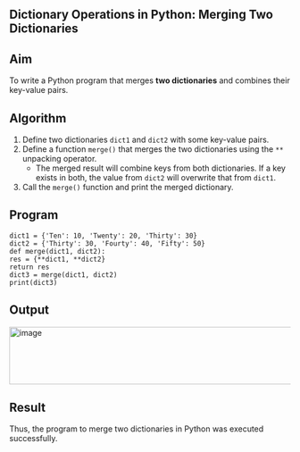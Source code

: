 ## Dictionary Operations in Python: Merging Two Dictionaries

## Aim
To write a Python program that merges **two dictionaries** and combines their key-value pairs.

## Algorithm
1. Define two dictionaries `dict1` and `dict2` with some key-value pairs.
2. Define a function `merge()` that merges the two dictionaries using the `**` unpacking operator.
   - The merged result will combine keys from both dictionaries. If a key exists in both, the value from `dict2` will overwrite that from `dict1`.
3. Call the `merge()` function and print the merged dictionary.

## Program
```
dict1 = {'Ten': 10, 'Twenty': 20, 'Thirty': 30}
dict2 = {'Thirty': 30, 'Fourty': 40, 'Fifty': 50}
def merge(dict1, dict2):
res = {**dict1, **dict2}
return res
dict3 = merge(dict1, dict2)
print(dict3)
```
## Output
<img width="821" height="103" alt="image" src="https://github.com/user-attachments/assets/3d7413a1-410c-429a-a522-90b22f0eacc1" />

## Result
Thus, the program to merge two dictionaries in Python was executed successfully.
